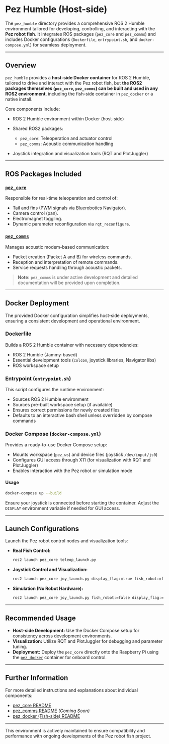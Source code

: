 # Pez Humble (Host-side)

The `pez_humble` directory provides a comprehensive ROS 2 Humble environment tailored for developing, controlling, and interacting with the **Pez robot fish**. It integrates ROS packages (`pez_core` and `pez_comms`) and includes Docker configurations (`Dockerfile`, `entrypoint.sh`, and `docker-compose.yml`) for seamless deployment.

---

## Overview

`pez_humble` provides a **host-side Docker container** for ROS 2 Humble, tailored to drive and interact with the Pez robot fish, but **the ROS2 packages themselves (`pez_core`, `pez_comms`) can be built and used in any ROS2 environment**, including the fish-side container in `pez_docker` or a native install.

Core components include:

* ROS 2 Humble environment within Docker (host-side)
* Shared ROS2 packages:

  * `pez_core`: Teleoperation and actuator control
  * `pez_comms`: Acoustic communication handling
* Joystick integration and visualization tools (RQT and PlotJuggler)

---

## ROS Packages Included

### [`pez_core`](./pez_ws/src/pez_core/README.md)

Responsible for real-time teleoperation and control of:

* Tail and fins (PWM signals via Bluerobotics Navigator).
* Camera control (pan).
* Electromagnet toggling.
* Dynamic parameter reconfiguration via `rqt_reconfigure`.

### [`pez_comms`](./pez_ws/src/pez_comms/README.md)

Manages acoustic modem-based communication:

* Packet creation (Packet A and B) for wireless commands.
* Reception and interpretation of remote commands.
* Service requests handling through acoustic packets.

> **Note:** `pez_comms` is under active development and detailed documentation will be provided upon completion.

---

## Docker Deployment

The provided Docker configuration simplifies host-side deployments, ensuring a consistent development and operational environment.

### Dockerfile

Builds a ROS 2 Humble container with necessary dependencies:

* ROS 2 Humble (Jammy-based)
* Essential development tools (`colcon`, joystick libraries, Navigator libs)
* ROS workspace setup

### Entrypoint (`entrypoint.sh`)

This script configures the runtime environment:

* Sources ROS 2 Humble environment
* Sources pre-built workspace setup (if available)
* Ensures correct permissions for newly created files
* Defaults to an interactive bash shell unless overridden by compose commands

### Docker Compose (`docker-compose.yml`)

Provides a ready-to-use Docker Compose setup:

* Mounts workspace (`pez_ws`) and device files (joystick `/dev/input/js0`)
* Configures GUI access through X11 (for visualization with RQT and PlotJuggler)
* Enables interaction with the Pez robot or simulation mode

#### Usage

```bash
docker-compose up --build
```

Ensure your joystick is connected before starting the container. Adjust the `DISPLAY` environment variable if needed for GUI access.

---

## Launch Configurations

Launch the Pez robot control nodes and visualization tools:

* **Real Fish Control:**

  ```bash
  ros2 launch pez_core teleop_launch.py
  ```

* **Joystick Control and Visualization:**

  ```bash
  ros2 launch pez_core joy_launch.py display_flag:=true fish_robot:=false
  ```

* **Simulation (No Robot Hardware):**

  ```bash
  ros2 launch pez_core joy_launch.py fish_robot:=false display_flag:=true
  ```

---

## Recommended Usage

* **Host-side Development:** Use the Docker Compose setup for consistency across development environments.
* **Visualization:** Utilize RQT and PlotJuggler for debugging and parameter tuning.
* **Deployment:** Deploy the `pez_core` directly onto the Raspberry Pi using the [`pez_docker`](/pez_ros/pez_docker/README.md) container for onboard control.

---

## Further Information

For more detailed instructions and explanations about individual components:

* [pez\_core README](./pez_ws/src/pez_core/README.md)
* [pez\_comms README](./pez_ws/src/pez_comms/README.md) *(Coming Soon)*
* [pez\_docker (Fish-side) README](/pez_ros/pez_docker/README.md)

---

This environment is actively maintained to ensure compatibility and performance with ongoing developments of the Pez robot fish project.
